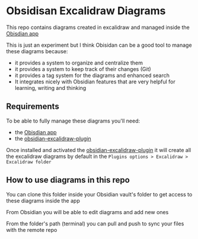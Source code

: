 # Obsidisan Excalidraw Diagrams

This repo contains diagrams created in excalidraw and managed inside the [Obisdian app](https://obsidian.md/)

This is just an experiment but I think Obisidan can be a good tool to manage these diagrams because:
- it provides a system to organize and centralize them
- it provides a system to keep track of their changes (Git)
- it provides a tag system for the diagrams and enhanced search
- It integrates nicely with Obsidian features that are very helpful for learning, writing and thinking

## Requirements

To be able to fully manage these diagrams you'll need:
- the [Obisdian app](https://obsidian.md/)
- the [obsidian-excalidraw-plugin](https://github.com/zsviczian/obsidian-excalidraw-plugin)

Once installed and activated the [obsidian-excalidraw-plugin](https://github.com/zsviczian/obsidian-excalidraw-plugin) it will create all the excalidraw diagrams by default in the  `Plugins options > Excalidraw > Excalidraw folder`

## How to use diagrams in this repo

You can clone this folder inside your Obsidian vault's folder to get access to these diagrams inside the app

From Obsidian you will be able to edit diagrams and add new ones

From the folder's path (terminal) you can pull and push to sync your files with the remote repo